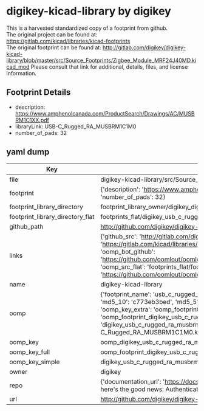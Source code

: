 # digikey-kicad-library by digikey  
This is a harvested standardized copy of a footprint from github.  
The original project can be found at:  
https://gitlab.com/kicad/libraries/kicad-footprints  
The original footprint can be found at:
http://gitlab.com/digikey/digikey-kicad-library/blob/master/src/Source_Footprints/Zigbee_Module_MRF24J40MD.kicad_mod
Please consult that link for additional, details, files, and license information.  
## Footprint Details
* description: https://www.amphenolcanada.com/ProductSearch/Drawings/AC/MUSBRM1C1XX.pdf  
* libraryLink: USB-C_Rugged_RA_MUSBRM1C1M0  
* number_of_pads: 32  
## yaml dump  
| Key | Value |  
| --- | --- |  
| file | digikey-kicad-library/src/Source_Footprints/USB-C_Rugged_RA_MUSBRM1C1M0.kicad_mod |  
| footprint | {'description': 'https://www.amphenolcanada.com/ProductSearch/Drawings/AC/MUSBRM1C1XX.pdf', 'libraryLink': 'USB-C_Rugged_RA_MUSBRM1C1M0', 'number_of_pads': 32} |  
| footprint_library_directory | footprint_library_owner/digikey_digikey-kicad-library |  
| footprint_library_directory_flat | footprints_flat/digikey_usb_c_rugged_ra_musbrm1c1m0_usb_c_rugged_ra_musbrm1c1m0/working |  
| github_path | http://github.com/digikey/digikey-kicad-library/blob/master/src/Source_Footprints/USB-C_Rugged_RA_MUSBRM1C1M0.kicad_mod |  
| links | {'github_src': 'http://gitlab.com/digikey/digikey-kicad-library/blob/master/src/Source_Footprints/Zigbee_Module_MRF24J40MD.kicad_mod', 'github_src_repo': 'https://gitlab.com/kicad/libraries/kicad-footprints', 'oomp_bot': 'footprints/digikey_usb_c_rugged_ra_musbrm1c1m0_usb_c_rugged_ra_musbrm1c1m0/working', 'oomp_bot_github': 'https://github.com/oomlout/oomlout_oomp_footprint_bot/tree/main/footprints/digikey_usb_c_rugged_ra_musbrm1c1m0_usb_c_rugged_ra_musbrm1c1m0/working', 'oomp_src_flat': 'footprints_flat/footprints_flat/digikey_usb_c_rugged_ra_musbrm1c1m0_usb_c_rugged_ra_musbrm1c1m0/working', 'oomp_src_flat_github': 'https://github.com/oomlout/oomlout_oomp_footprint_src/tree/main/footprints_flat/digikey_usb_c_rugged_ra_musbrm1c1m0_usb_c_rugged_ra_musbrm1c1m0/working'} |  
| name | digikey-kicad-library |  
| oomp | {'footprint_name': 'usb_c_rugged_ra_musbrm1c1m0', 'library_name': 'usb_c_rugged_ra_musbrm1c1m0_kicad_mod', 'md5': 'c773eb3bed2a6c12c4b3292fe5f31b58', 'md5_10': 'c773eb3bed', 'md5_5': 'c773e', 'md5_6': 'c773eb', 'oomp_key': 'oomp_digikey_usb_c_rugged_ra_musbrm1c1m0_usb_c_rugged_ra_musbrm1c1m0', 'oomp_key_extra': 'oomp_footprint_digikey_usb_c_rugged_ra_musbrm1c1m0_usb_c_rugged_ra_musbrm1c1m0', 'oomp_key_full': 'oomp_footprint_digikey_usb_c_rugged_ra_musbrm1c1m0_usb_c_rugged_ra_musbrm1c1m0_c773eb', 'oomp_key_simple': 'digikey_usb_c_rugged_ra_musbrm1c1m0_usb_c_rugged_ra_musbrm1c1m0', 'original_filename': 'digikey-kicad-library/src/Source_Footprints/USB-C_Rugged_RA_MUSBRM1C1M0.kicad_mod', 'owner_name': 'digikey'} |  
| oomp_key | oomp_digikey_usb_c_rugged_ra_musbrm1c1m0_usb_c_rugged_ra_musbrm1c1m0 |  
| oomp_key_full | oomp_footprint_digikey_usb_c_rugged_ra_musbrm1c1m0_usb_c_rugged_ra_musbrm1c1m0 |  
| oomp_key_simple | digikey_usb_c_rugged_ra_musbrm1c1m0_usb_c_rugged_ra_musbrm1c1m0 |  
| owner | digikey |  
| repo | {'documentation_url': 'https://docs.github.com/rest/overview/resources-in-the-rest-api#rate-limiting', 'message': "API rate limit exceeded for 84.66.173.59. (But here's the good news: Authenticated requests get a higher rate limit. Check out the documentation for more details.)"} |  
| url | http://github.com/digikey/digikey-kicad-library |  

